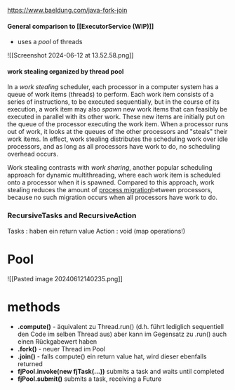 https://www.baeldung.com/java-fork-join
#### General comparison to [[ExecutorService (WIP)]]
- uses a *pool* of threads

![[Screenshot 2024-06-12 at 13.52.58.png]]
#### **work stealing** organized by thread pool
In a *work stealing* scheduler, each processor in a computer system has a queue of work items (threads) to perform. Each work item consists of a series of instructions, to be executed sequentially, but in the course of its execution, a work item may also _spawn_ new work items that can feasibly be executed in parallel with its other work. These new items are initially put on the queue of the processor executing the work item. When a processor runs out of work, it looks at the queues of the other processors and "steals" their work items. In effect, work stealing distributes the scheduling work over idle processors, and as long as all processors have work to do, no scheduling overhead occurs.

Work stealing contrasts with _work sharing_, another popular scheduling approach for dynamic multithreading, where each work item is scheduled onto a processor when it is spawned. Compared to this approach, work stealing reduces the amount of [process migration](https://en.wikipedia.org/wiki/Process_migration "Process migration")between processors, because no such migration occurs when all processors have work to do.
### RecursiveTasks and RecursiveAction
Tasks : haben ein return value
Action : void (map operations!)

# Pool
![[Pasted image 20240612140235.png]]

# methods
- **.compute()** - äquivalent zu Thread.run() (d.h. führt lediglich sequentiell den Code im selben Thread aus) aber kann im Gegensatz zu .run() auch einen Rückgabewert haben
- **.fork()** - neuer Thread im Pool
- **.join()** - falls compute() ein return value hat, wird dieser ebenfalls returned
- **fjPool.invoke(new fjTask(...))** submits a task and waits until completed
- **fjPool.submit()** submits a task, receiving a Future